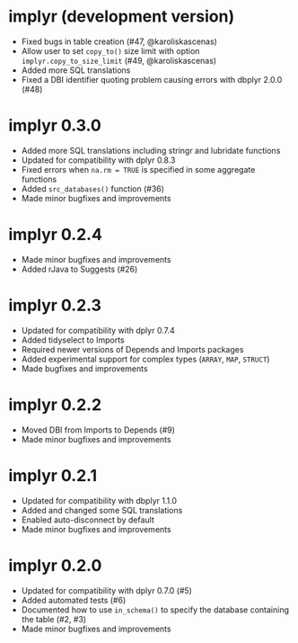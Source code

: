 # implyr (development version)

* Fixed bugs in table creation (#47, @karoliskascenas)
* Allow user to set `copy_to()` size limit with option `implyr.copy_to_size_limit` (#49, @karoliskascenas)
* Added more SQL translations
* Fixed a DBI identifier quoting problem causing errors with dbplyr 2.0.0 (#48)

# implyr 0.3.0

* Added more SQL translations including stringr and lubridate functions
* Updated for compatibility with dplyr 0.8.3
* Fixed errors when `na.rm = TRUE` is specified in some aggregate functions
* Added `src_databases()` function (#36)
* Made minor bugfixes and improvements

# implyr 0.2.4

* Made minor bugfixes and improvements
* Added rJava to Suggests (#26)

# implyr 0.2.3

* Updated for compatibility with dplyr 0.7.4
* Added tidyselect to Imports
* Required newer versions of Depends and Imports packages
* Added experimental support for complex types (`ARRAY`, `MAP`, `STRUCT`)
* Made bugfixes and improvements

# implyr 0.2.2

* Moved DBI from Imports to Depends (#9)
* Made minor bugfixes and improvements

# implyr 0.2.1

* Updated for compatibility with dbplyr 1.1.0
* Added and changed some SQL translations
* Enabled auto-disconnect by default
* Made minor bugfixes and improvements

# implyr 0.2.0

* Updated for compatibility with dplyr 0.7.0 (#5)
* Added automated tests (#6)
* Documented how to use `in_schema()` to specify the database containing the table (#2, #3)
* Made minor bugfixes and improvements

